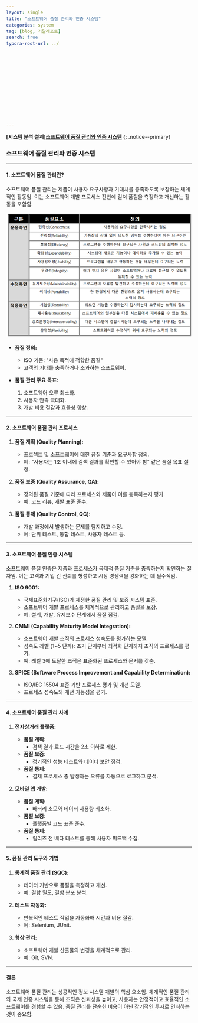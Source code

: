 ```yaml
---
layout: single
title: "소프트웨어 품질 관리와 인증 시스템"
categories: system
tag: [blog, 기말레포트]
search: true
typora-root-url: ../












---
```




**[**시스템 분석 설계**]**[**소프트웨어 품질 관리와 인증 시스템**](https://park-chanyeong.github.io)
{: .notice--primary}





### **소프트웨어 품질 관리와 인증 시스템**

---

#### **1. 소프트웨어 품질 관리란?**

소프트웨어 품질 관리는 제품이 사용자 요구사항과 기대치를 충족하도록 보장하는 체계적인 활동임. 이는 소프트웨어 개발 프로세스 전반에 걸쳐 품질을 측정하고 개선하는 활동을 포함함.

![image-20241209010341841](/images/2024-12-08-final4/image-20241209010341841.png)

- **품질 정의:**
  - ISO 기준: "사용 목적에 적합한 품질"
  - 고객의 기대를 충족하거나 초과하는 소프트웨어.

- **품질 관리 주요 목표:**
  1. 소프트웨어 오류 최소화.
  2. 사용자 만족 극대화.
  3. 개발 비용 절감과 효율성 향상.

---

#### **2. 소프트웨어 품질 관리 프로세스**

1. **품질 계획 (Quality Planning):**
   - 프로젝트 및 소프트웨어에 대한 품질 기준과 요구사항 정의.
   - 예: "사용자는 1초 이내에 검색 결과를 확인할 수 있어야 함" 같은 품질 목표 설정.

2. **품질 보증 (Quality Assurance, QA):**
   - 정의된 품질 기준에 따라 프로세스와 제품이 이를 충족하는지 평가.
   - 예: 코드 리뷰, 개발 표준 준수.

3. **품질 통제 (Quality Control, QC):**
   - 개발 과정에서 발생하는 문제를 탐지하고 수정.
   - 예: 단위 테스트, 통합 테스트, 사용자 테스트 등.

---

#### **3. 소프트웨어 품질 인증 시스템**

소프트웨어 품질 인증은 제품과 프로세스가 국제적 품질 기준을 충족하는지 확인하는 절차임. 이는 고객과 기업 간 신뢰를 형성하고 시장 경쟁력을 강화하는 데 필수적임.

1. **ISO 9001:**
   - 국제표준화기구(ISO)가 제정한 품질 관리 및 보증 시스템 표준.
   - 소프트웨어 개발 프로세스를 체계적으로 관리하고 품질을 보장.
   - 예: 설계, 개발, 유지보수 단계에서 품질 점검.

2. **CMMI (Capability Maturity Model Integration):**
   - 소프트웨어 개발 조직의 프로세스 성숙도를 평가하는 모델.
   - 성숙도 레벨 (1~5 단계): 초기 단계부터 최적화 단계까지 조직의 프로세스를 평가.
   - 예: 레벨 3에 도달한 조직은 표준화된 프로세스와 문서를 갖춤.

3. **SPICE (Software Process Improvement and Capability Determination):**
   - ISO/IEC 15504 표준 기반 프로세스 평가 및 개선 모델.
   - 프로세스 성숙도와 개선 가능성을 평가.

---

#### **4. 소프트웨어 품질 관리 사례**

1. **전자상거래 플랫폼:**
   - **품질 계획:**
     - 검색 결과 로드 시간을 2초 이하로 제한.
   - **품질 보증:**
     - 정기적인 성능 테스트와 데이터 보안 점검.
   - **품질 통제:**
     - 결제 프로세스 중 발생하는 오류를 자동으로 로그하고 분석.

2. **모바일 앱 개발:**
   - **품질 계획:**
     - 배터리 소모와 데이터 사용량 최소화.
   - **품질 보증:**
     - 플랫폼별 코드 표준 준수.
   - **품질 통제:**
     - 릴리즈 전 베타 테스트를 통해 사용자 피드백 수집.

---

#### **5. 품질 관리 도구와 기법**

1. **통계적 품질 관리 (SQC):**
   - 데이터 기반으로 품질을 측정하고 개선.
   - 예: 결함 밀도, 결함 분포 분석.

2. **테스트 자동화:**
   - 반복적인 테스트 작업을 자동화해 시간과 비용 절감.
   - 예: Selenium, JUnit.

3. **형상 관리:**
   - 소프트웨어 개발 산출물의 변경을 체계적으로 관리.
   - 예: Git, SVN.

---

#### **결론**

소프트웨어 품질 관리는 성공적인 정보 시스템 개발의 핵심 요소임. 체계적인 품질 관리와 국제 인증 시스템을 통해 조직은 신뢰성을 높이고, 사용자는 안정적이고 효율적인 소프트웨어를 경험할 수 있음. 품질 관리를 단순한 비용이 아닌 장기적인 투자로 인식하는 것이 중요함.
